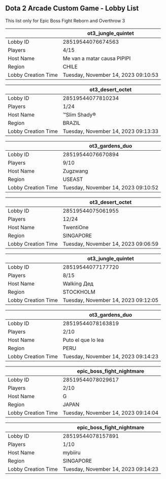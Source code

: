 ## Dota 2 Arcade Custom Game - Lobby List

This list only for Epic Boss Fight Reborn and Overthrow 3

|  | ot3_jungle_quintet |
| ------ | ------ |
| Lobby ID | 28519544076674563 |
| Players | 4/15 |
| Host Name | Me van a matar causa PIPIPI |
| Region | CHILE |
| Lobby Creation Time | Tuesday, November 14, 2023 09:10:53 |


|  | ot3_desert_octet |
| ------ | ------ |
| Lobby ID | 28519544077810234 |
| Players | 1/24 |
| Host Name | ™Slim Shady® |
| Region | BRAZIL |
| Lobby Creation Time | Tuesday, November 14, 2023 09:13:33 |


|  | ot3_gardens_duo |
| ------ | ------ |
| Lobby ID | 28519544076670894 |
| Players | 9/10 |
| Host Name | Zugzwang |
| Region | USEAST |
| Lobby Creation Time | Tuesday, November 14, 2023 09:10:52 |


|  | ot3_desert_octet |
| ------ | ------ |
| Lobby ID | 28519544075061955 |
| Players | 12/24 |
| Host Name | TwentiOne |
| Region | SINGAPORE |
| Lobby Creation Time | Tuesday, November 14, 2023 09:06:59 |


|  | ot3_jungle_quintet |
| ------ | ------ |
| Lobby ID | 28519544077177720 |
| Players | 8/15 |
| Host Name | Walking Дед |
| Region | STOCKHOLM |
| Lobby Creation Time | Tuesday, November 14, 2023 09:12:05 |


|  | ot3_gardens_duo |
| ------ | ------ |
| Lobby ID | 28519544078163819 |
| Players | 2/10 |
| Host Name | Puto el que lo lea |
| Region | PERU |
| Lobby Creation Time | Tuesday, November 14, 2023 09:14:23 |


|  | epic_boss_fight_nightmare |
| ------ | ------ |
| Lobby ID | 28519544078029617 |
| Players | 2/10 |
| Host Name | G |
| Region | JAPAN |
| Lobby Creation Time | Tuesday, November 14, 2023 09:14:04 |


|  | epic_boss_fight_nightmare |
| ------ | ------ |
| Lobby ID | 28519544078157891 |
| Players | 1/10 |
| Host Name | mybiiru |
| Region | SINGAPORE |
| Lobby Creation Time | Tuesday, November 14, 2023 09:14:23 |


